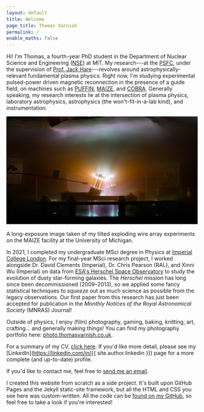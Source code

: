 ```yaml
---
layout: default
title: Welcome
page_title: Thomas Varnish
permalink: /
enable_maths: false
---
```


Hi! I'm Thomas, a fourth-year PhD student in the Department of Nuclear Science and Engineering ([NSE](http://web.mit.edu/nse/)) at MIT. My research---at the [PSFC](https://www.psfc.mit.edu/), under the supervision of [Prof. Jack Hare](https://www.jackdhare.net/)---revolves around astrophysically-relevant fundamental plasma physics. Right now, I'm studying experimental pulsed-power driven magnetic reconnection in the presence of a guide field, on machines such as [PUFFIN](https://puffin.ece.cornell.edu/), [MAIZE](https://plasmabay.engin.umich.edu/research/michigan-accelerator-for-inductive-z-pinch-experiments-maize/), and [COBRA](https://www.lps.cornell.edu/). Generally speaking, my research interests lie at the intersection of plasma physics, laboratory astrophysics, astrophysics (the won't-fit-in-a-lab kind), and instrumentation.

<div class="post-image">
    <img src="assets/maize.jpg" alt="Brightly-coloured plasma is shown glowing outwards from two small tilted cylindrical arrays of thin carbon wires."/>
    <p> A long-exposure image taken of my tilted exploding wire array experiments on the MAIZE facility at the University of Michigan. </p>
</div>

In 2021, I completed my undergraduate MSci degree in Physics at [Imperial College London](https://imperial.ac.uk/). For my final-year MSci research project, I worked alongside Dr. David Clements (Imperial), Dr. Chris Pearson (RAL), and Xinni Wu (Imperial) on data from [ESA's Herschel Space Observatory](https://www.cosmos.esa.int/web/herschel/home) to study the evolution of dusty star-forming galaxies. The *Herschel* mission has long since been decommissioned (2009&ndash;2013), so we applied some fancy statistical techniques to *squeeze* out as much science as possible from the legacy observations. Our first paper from this research has just been accepted for publication in the *Monthly Notices of the Royal Astronomical Society* (MNRAS) Journal!

Outside of physics, I enjoy (film) photography, gaming, baking, knitting, art, crafting... and generally making things! You can find my photography portfolio here: [photo.thomasvarnish.co.uk](https://photo.thomasvarnish.co.uk/).

For a summary of my CV, [click here](/cv). If you'd like more detail, please see my [LinkedIn](https://linkedin.com/in/{{ site.author.linkedin }}) page for a more complete (and up-to-date) profile.

If you'd like to contact me, feel free to [send me an email](mailto:tvarnish@mit.edu).

<div class="endnote">
I created this website from scratch as a side project. It's built upon GitHub Pages and the Jekyll static-site framework, but all the HTML and CSS you see here was custom-written. All the code can be <a href="https://github.com/{{ site.author.github }}/{{ site.author.github }}.github.io">found on my GitHub</a>, so feel free to take a look if you're interested!
</div>

